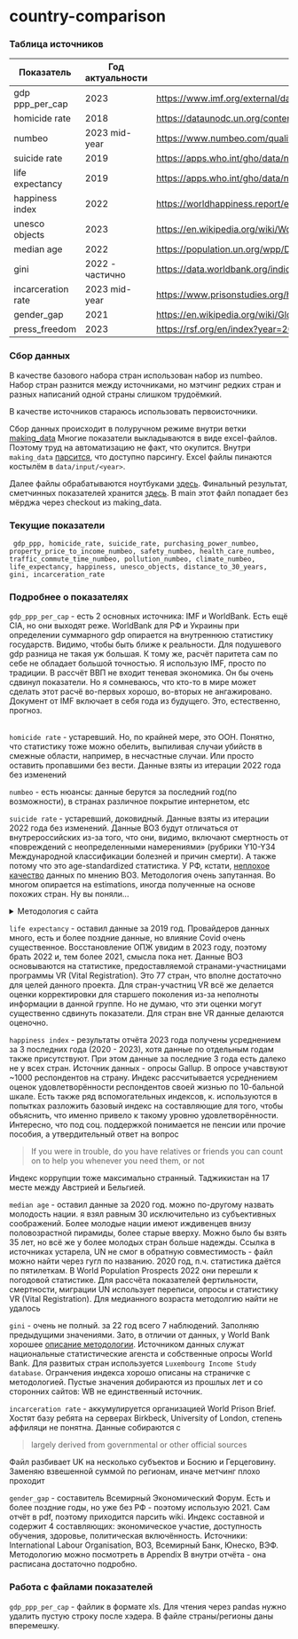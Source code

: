 # country-comparison

### Таблица источников

| Показатель         | Год актуальности | Источник                                                                                                                       |
|--------------------|------------------|--------------------------------------------------------------------------------------------------------------------------------|
| gdp ppp_per_cap    | 2023             | https://www.imf.org/external/datamapper/PPPPC@WEO/OEMDC/ADVEC/WEOWORLD                                                         |
| homicide rate      | 2018             | https://dataunodc.un.org/content/homicide-rate-option-2                                                                        |
| numbeo             | 2023 mid-year    | https://www.numbeo.com/quality-of-life/rankings_by_country.jsp                                                                 |
| suicide rate       | 2019             | https://apps.who.int/gho/data/node.main.MHSUICIDEASDR?lang=en                                                                  |
| life expectancy    | 2019             | https://apps.who.int/gho/data/node.main.688                                                                                    |
| happiness index    | 2022             | https://worldhappiness.report/ed/2023/#appendices-and-data                                                                     |
| unesco objects     | 2023             | https://en.wikipedia.org/wiki/World_Heritage_Sites_by_country                                                                  |
| median age         | 2022             | https://population.un.org/wpp/Download/Files/1_Indicators%20(Standard)/EXCEL_FILES/1_Population/WPP2019_POP_F05_MEDIAN_AGE.xlsx |
| gini               | 2022 - частично  | https://data.worldbank.org/indicator/SI.POV.GINI/                                                                              |
| incarceration rate | 2023 mid-year    | https://www.prisonstudies.org/highest-to-lowest/prison_population_rate?field_region_taxonomy_tid=All                           |
| gender_gap         | 2021             | https://en.wikipedia.org/wiki/Global_Gender_Gap_Report                                                                                                                     |
| press_freedom      | 2023             | https://rsf.org/en/index?year=2023                                                                                                                              |



### Сбор данных

В качестве базового набора стран использован набор из numbeo. Набор стран разнится между источниками, 
но мэтчинг редких стран и разных написаний одной страны слишком трудоёмкий.

В качестве источников стараюсь использовать первоисточники. 

Сбор данных происходит в полуручном режиме внутри ветки
[making_data](https://github.com/PVGorshenin/country_comparison/tree/making_data)
Многие показатели выкладываются в виде excel-файлов. Поэтому труд на автоматизацию не факт, что окупится.
Внутри `making_data` [парсится](https://github.com/PVGorshenin/country_comparison/tree/making_data/get_data/parse), что доступно парсингу.
Excel файлы пинаются костылём в `data/input/<year>`.

Далее файлы обрабатываются ноутбуками 
[здесь](https://github.com/PVGorshenin/country_comparison/tree/making_data/processing).
Финальный результат, сметчинных показателей хранится 
[здесь](https://github.com/PVGorshenin/country_comparison/blob/making_data/data/result/mega_table.csv). 
В main этот файл попадает без мёрджа через checkout из making_data.



### Текущие показатели

`
gdp_ppp, homicide_rate, suicide_rate, purchasing_power_numbeo, property_price_to_income_numbeo,
safety_numbeo, health_care_numbeo, traffic_commute_time_numbeo, pollution_numbeo, climate_numbeo, 
life_expectancy, happiness, unesco_objects, distance_to_30_years, gini, incarceration_rate`


### Подробнее о показателях

`gdp_ppp_per_cap` - есть 2 основных источника: IMF и WorldBank. Есть ещё CIA, но они выходят реже. WorldBank для РФ и
Украины при определении суммарного gdp опирается на внутреннюю статистику государств.
Видимо, чтобы быть ближе к реальности. Для подушевого gdp разница не такая уж большая. К тому же, расчёт паритета сам
по себе не обладает большой точностью. Я использую IMF, просто по традиции.
В рассчёт ВВП не входит теневая экономика. Он бы очень сдвинул показатели. Но я сомневаюсь, что кто-то в мире
может сделать этот расчё во-первых хорошо, во-вторых не ангажировано. 
Документ от IMF включает в себя года из будущего. Это, естественно, прогноз.<br><br>

`homicide rate` - устаревший. Но, по крайней мере, это ООН. Понятно, что статистику тоже можно обелить, выпиливая
случаи убийств в смежные области, например, в несчастные случаи. Или просто оставить пропавшими без вести.
Данные взяты из итерации 2022 года без изменений

`numbeo` - есть нюансы: данные берутся за последний год(по возможности), в странах различное покрытие интернетом, etc

`suicide rate` - устаревший, доковидный. Данные взяты из итерации 2022 года без изменений. Данные ВОЗ будут отличаться от
внутрероссийских из-за того, что они, видимо, включают смертность от «повреждений с неопределенными намерениями» 
(рубрики Y10-Y34 Международной классификации болезней и причин смерти). А также потому что это age-standardized статистика.
У РФ, кстати, [неплохое качество](https://www.who.int/teams/mental-health-and-substance-use/data-research/suicide-data-quality)
данных по мнению ВОЗ. 
Методология очень запутанная. Во многом опирается на estimations, иногда полученные на основе похожих стран.
Ну вы поняли...

<details><summary>Методология с сайта</summary>

Method of estimation:
The estimates are derived from the WHO Global Health Estimates (GHE) 2015. 
Detailed methods are available here, and summarized below. All-cause mortality rates by age and sex for WHO Member States
are derived from life tables which draw on UN World Population Prospects 2015 revision, 
recent and unpublished analyses of all-cause and HIV mortality for countries with high HIV prevalence,
vital registration data, and estimates of child mortality from UN Inter-agency Group for Child Mortality Estimation. 
Cause-of-death distributions are estimated from death registration data when available; 
assessed and adjusted for completeness and ill-defined categories. 
Selected specific causes are based on WHO and UN Interagency estimation processes, which made use of epidemiological studies, 
disease registers and notifications systems. Other causes of death for populations without useable death-registration 
data are estimated, drawing on updated IHME single-cause analyses from the Global Burden of Disease (GBD) 2015 study,
which made use of available death registration data as well as other sources of information on deaths,
covariate regression modelling, and patterns of causes of death for similar countries. These estimates represent the best 
estimates of WHO, computed using standard categories, definitions and methods to ensure cross-country comparability,
and may not be the same as official national estimates. 
Due to changes in input data and methods, GHE2015 are not comparable to previously published WHO estimates. 
</details>

`life expectancy` - оставил данные за 2019 год. Провайдеров данных много, есть и более поздние данные, но влияние Covid
очень существенное. Восстановление ОПЖ увидим в 2023 году, поэтому брать 2022 и, тем более 2021, смысла пока нет. Данные
ВОЗ основываются на статистике, предоставляемой странами-участницами программы VR (Vital Registration). Это 77 стран, 
что вполне достаточно для целей данного проекта. Для стран-участниц VR всё же делается оценки корректировки для старшего 
поколения из-за неполноты информации в данной группе. Но не думаю, что эти оценки могут существенно сдвинуть показатели.
Для стран вне VR данные делаются оценочно. 

`happiness index` - результаты отчёта 2023 года получены усреднением за 3 последних года (2020 - 2023),
хотя данные по отдельным годам также присутствуют. При этом данные за последние 3 года есть далеко не у всех стран.
Источник данных - опросы Gallup. В опросе учавствуют ~1000 респондентов на страну. 
Индекс рассчитывается усреднением оценок удовлетворённости респондентов своей жизнью по 10-бальной шкале. Есть также
ряд вспомогательных индексов, к. используются в попытках разложить базовый индекс на составляющие для того, чтобы 
объяснить, что именно привело к такому уровню удовлетворённости. Интересно, что под соц. поддержкой понимается не
пенсии или прочие пособия, а утвердительный ответ на вопрос
> If you were in trouble, do you have relatives or friends you can count on to help you whenever you need them, or not

Индекс коррупции тоже максимально странный. Таджикистан на 17 месте между Австрией и Бельгией.

`median age` - оставил данные за 2020 год. можно по-другому назвать молодость нации.
я взял равным 30 исключительно из субъективных соображений. Более молодые нации имеют иждивенцев внизу
половозрастной пирамиды, более старые вверху. Можно было бы взять 35 лет, но всё же у более молодых стран больше надежды.
Ссылка в источниках устарела, UN не смог в обратную совместимость - файл можно найти через гугл по названию. 2020 год, 
п.ч. статистика даётся по пятилеткам. В World Population Prospects 2022 они перешли к погодовой статистике. Для рассчёта
показателей фертильности, смертности, миграции UN использует переписи, опросы и статистику VR (Vital Registration).
Для медианного возраста методолгию найти не удалось 

`gini` - очень не полный. за 22 год всего 7 наблюдений. Заполняю предыдущими значениями. Зато, в отличии от данных,
у World Bank хорошее [описание методологии](https://databank.worldbank.org/metadataglossary/gender-statistics/series/SI.POV.GINI).
Источником данных служат национальные статистические агенста и собственные опросы World Bank. Для развитых стран 
используется `Luxembourg Income Study database`. Огранчения индекса хорошо описаны на страничке с методологией.
Пустые значения добираются из прошлых лет и со сторонних сайтов: WB не единственный источник.

`incarceration rate` - аккумулируется организацией World Prison Brief. Хостят базу ребята на серверах 
Birkbeck, University of London, степень аффиляци не понятна. Данные собираются с
> largely derived from governmental or other official sources

Файл разбивает UK на несколько субъектов и Боснию и Герцеговину. Заменяю взвешенной суммой по регионам, иначе 
метчинг плохо проходит

`gender_gap` - составитель Всемирный Экономический Форум. Есть и более поздние годы, но уже без РФ - 
поэтому использую 2021. Сам отчёт в pdf, поэтому приходится парсить wiki. 
Индекс составной и содержит 4 составляющих: экономическое участие, доступность обучения, здоровье,
политическая включённость. Источники: International Labour Organisation, ВОЗ, Всемирный Банк, Юнеско, ВЭФ.
Методологию можно посмотреть в Appendix B внутри отчёта - она расписана достаточно подробно.

### Работа с файлами показателей

`gdp_ppp_per_cap` - файлик в формате xls. Для чтения через pandas нужно удалить пустую строку после хэдера. 
В файле страны/регионы даны вперемешку.





